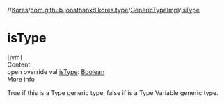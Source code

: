 //[Kores](../../index.md)/[com.github.jonathanxd.kores.type](../index.md)/[GenericTypeImpl](index.md)/[isType](is-type.md)



# isType  
[jvm]  
Content  
open override val [isType](is-type.md): [Boolean](https://kotlinlang.org/api/latest/jvm/stdlib/kotlin/-boolean/index.html)  
More info  


True if this is a Type generic type, false if is a Type Variable generic type.

  



